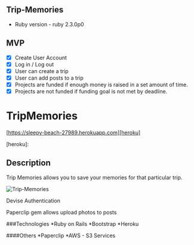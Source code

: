 
## Trip-Memories

* Ruby version - ruby 2.3.0p0

## MVP
- [X] Create User Account 
- [X] Log in / Log out
- [X] User can create a trip 
- [X] User can add posts to a trip
- [X] Projects are funded if enough money is raised in a set amount of time.
- [X] Projects are not funded if funding goal is not met by deadline.

# TripMemories

[https://sleepy-beach-27989.herokuapp.com][heroku]

[heroku]: 

## Description

Trip Memories allows you to save your memories for that particular trip. 


![Trip-Memories](https://s3.amazonaws.com/trip-memories/trip-memories.png)

Devise Authentication

Paperclip gem allows upload photos to posts

###Technologies
*Ruby on Rails
*Bootstrap
*Heroku

####Others
*Paperclip
*AWS - S3 Services
